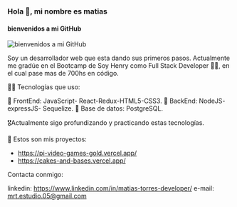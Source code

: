 ### Hola 👋, mi nombre es matias
#### bienvenidos a mi GitHub
![bienvenidos a mi GitHub](https://lh3.googleusercontent.com/XSDv6XYZ973bdxMBDJ1adLHpSSUv4vsZJaePpms21eZDl-27JIfTHIYXnnudwPfAg_1-59bKAarMhWGNagsTR2Gq0pAWBUw6CwYwH2V0TzDXZT9z1fKvr1vCOrk8nxZ-U7wVfOJq)

Soy un desarrollador web que esta dando sus primeros pasos.
Actualmente me gradúe en el Bootcamp de Soy Henry como Full Stack Developer 🧑‍🎓, en el cual pase mas de 700hs en código.


🧑‍🎓 Tecnologías que uso:

🧠 FrontEnd: JavaScript- React-Redux-HTML5-CSS3.
🧠 BackEnd: NodeJS- expressJS- Sequelize.
🧠 Base de datos:  PostgreSQL.

🎖️Actualmente sigo profundizando y practicando estas tecnologías.

🔭 Estos son mis proyectos:
- https://pi-video-games-gold.vercel.app/
- https://cakes-and-bases.vercel.app/

Contacta conmigo:

linkedin: https://www.linkedin.com/in/matias-torres-developer/
e-mail: mrt.estudio.05@gmail.com

